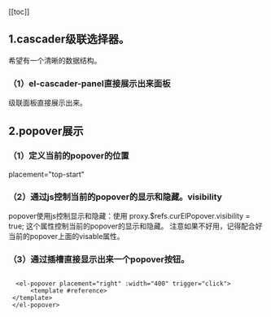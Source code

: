 [[toc]]

## 1.cascader级联选择器。
希望有一个清晰的数据结构。
### （1）el-cascader-panel直接展示出来面板
级联面板直接展示出来。


## 2.popover展示
### （1）定义当前的popover的位置
 placement="top-start"
### （2）通过js控制当前的popover的显示和隐藏。visibility
popover使用js控制显示和隐藏：使用 proxy.$refs.curElPopover.visibility = true;
这个属性控制当前的popover的显示和隐藏。
注意如果不好用，记得配合好当前的popover上面的visable属性。

### （3）通过插槽直接显示出来一个popover按钮。
~~~

  <el-popover placement="right" :width="400" trigger="click">
      <template #reference>
 </template>
 </el-popover>
 
~~~